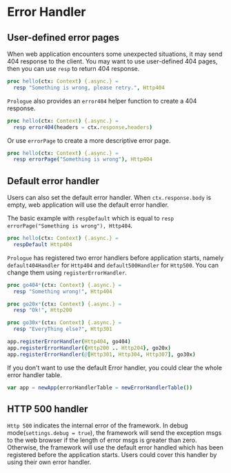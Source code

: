 # Error Handler

## User-defined error pages

When web application encounters some unexpected situations, it may send 404 response to the client.
You may want to use user-defined 404 pages, then you can use `resp` to return 404 response.


```nim
proc hello(ctx: Context) {.async.} =
  resp "Something is wrong, please retry.", Http404
```

`Prologue` also provides an `error404` helper function to create a 404 response.

```nim
proc hello(ctx: Context) {.async.} =
  resp error404(headers = ctx.response.headers)
```

Or use `errorPage` to create a more descriptive error page.

```nim
proc hello(ctx: Context) {.async.} =
  resp errorPage("Something is wrong"), Http404
```

## Default error handler

Users can also set the default error handler. When `ctx.response.body` is empty, web application will use the default error handler.

The basic example with `respDefault` which is equal to `resp errorPage("Something is wrong"), Http404`.

```nim
proc hello(ctx: Context) {.async.} =
  respDefault Http404
```

`Prologue` has registered two error handlers before application starts, namely `default404Handler` for `Http404` and `default500Handler` for `Http500`. You can change them using `registerErrorHandler`.

```nim
proc go404*(ctx: Context) {.async.} =
  resp "Something wrong!", Http404

proc go20x*(ctx: Context) {.async.} =
  resp "Ok!", Http200

proc go30x*(ctx: Context) {.async.} =
  resp "EveryThing else?", Http301

app.registerErrorHandler(Http404, go404)
app.registerErrorHandler({Http200 .. Http204}, go20x)
app.registerErrorHandler(@[Http301, Http304, Http307], go30x)
```

If you don't want to use the default Error handler, you could clear the whole error handler table.

```nim
var app = newApp(errorHandlerTable = newErrorHandlerTable())
```

## HTTP 500 handler

`Http 500` indicates the internal error of the framework. In debug mode(`settings.debug = true`), the framework will send the exception msgs to the web browser if the length of error msgs is greater than zero. 
Otherwise, the framework will use the default error handled which has been registered before the application starts. Users could cover this handler by using their own error handler.